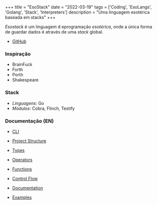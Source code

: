 +++
title = "EsoStack"
date = "2022-03-19"
tags = ['Coding', 'EsoLangs', 'Golang', 'Stack', 'Interpreters']
description = "Uma linguagem esotérica baseada em stacks"
+++

_Esostack_ é um linguagem d eprogramação _esotérica_, onde a única forma de guardar dados é através de uma _stack_ global.

- [GitHub](https://github.com/Force4760/EsoStack)

### Inspiração

- BrainFuck
- Forth
- Porth
- Shakespeare

### Stack

- _Linguagens_: Go
- _Módulos_: Cobra, Flinch, Testify

### Documentação (EN)

- [CLI](/posts/esostack/cli/)
- [Project Structure](/posts/esostack/structure/)

- [Types](/posts/esostack/types_and_const/)
- [Operators](/posts/esostack/operators/)
- [Functions](/posts/esostack/functions/)
- [Control Flow](/posts/esostack/control_flow/)
- [Documentation](/posts/esostack/docs/)
- [Examples](/posts/esostack/examples/)
